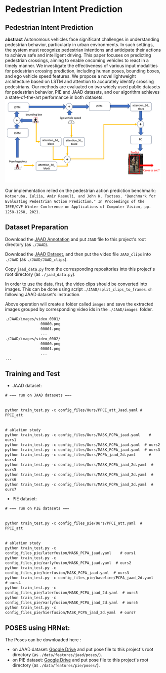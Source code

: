 # Pedestrian Intent Prediction 
  
## **Pedestrian Intent Prediction**  




**abstract**
Autonomous vehicles face significant challenges in understanding pedestrian behavior, particularly in urban environments. In such settings, the system must recognize pedestrian intentions and anticipate their actions to achieve safe and intelligent driving. This paper focuses on predicting pedestrian crossings, aiming to enable oncoming vehicles to react in a timely manner. We investigate the effectiveness of various input modalities for pedestrian crossing prediction, including human poses, bounding boxes, and ego vehicle speed features. We propose a novel  lightweight architecture based on LSTM and attention to accurately identify crossing pedestrians. Our methods are evaluated on two widely used public datasets for pedestrian behavior, PIE and JAAD datasets, and our algorithm achieves a state-of-the-art performance in both datasets.   
![My Image](PPCI_att.png)


Our implementation relied on the pedestrian action prediction benchmark: `Kotseruba, Iuliia, Amir Rasouli, and John K. Tsotsos. "Benchmark for Evaluating Pedestrian Action Prediction." In Proceedings of the IEEE/CVF Winter Conference on Applications of Computer Vision, pp. 1258-1268, 2021.`



## Dataset Preparation  

Download the [JAAD Annotation](https://github.com/ykotseruba/JAAD) and put `JAAD` file to this project's root directory (as `./JAAD`).  

Download the [JAAD Dataset](http://data.nvision2.eecs.yorku.ca/JAAD_dataset/), and then put the video file `JAAD_clips` into `./JAAD` (as `./JAAD/JAAD_clips`).  

Copy `jaad_data.py` from the corresponding repositories into this project's root directory (as `./jaad_data.py`).  

In order to use the data, first, the video clips should be converted into images. This can be done using script `./JAAD/split_clips_to_frames.sh` following JAAD dataset's instruction.  

Above operation will create a folder called `images` and save the extracted images grouped by corresponding video ids in the `./JAAD/images `folder.  
```
./JAAD/images/video_0001/
				00000.png
				00001.png
				...
./JAAD/images/video_0002/
				00000.png
				00001.png
				...		
...
```
## Training and Test  



- JAAD dataset: 

```shell
# === run on JAAD datasets ===


python train_test.py -c config_files/Ours/PPCI_att_Jaad.yaml # PPCI_att


# ablation study
python train_test.py -c config_files/Ours/MASK_PCPA_jaad.yaml    # ours1
python train_test.py -c config_files/Ours/MASK_PCPA_jaad.yaml  # ours2
python train_test.py -c config_files/Ours/MASK_PCPA_jaad.yaml  # ours3
python train_test.py -c config_files/Ours/PCPA_jaad_2d.yaml      # ours4
python train_test.py -c config_files/Ours/MASK_PCPA_jaad_2d.yaml  # ours5
python train_test.py -c config_files/Ours/MASK_PCPA_jaad_2d.yaml  # ours6
python train_test.py -c config_files/Ours/MASK_PCPA_jaad_2d.yaml  # ours7
```

- PIE dataset: 

```shell
# === run on PIE datasets ===


python train_test.py -c config_files_pie/Ours/PPCI_att.yaml  # PPCI_att


# ablation study
python train_test.py -c config_files_pie/laterfusion/MASK_PCPA_jaad.yaml    # ours1
python train_test.py -c config_files_pie/earlyfusion/MASK_PCPA_jaad.yaml  # ours2
python train_test.py -c config_files_pie/hierfusion/MASK_PCPA_jaad.yaml  # ours3
python train_test.py -c config_files_pie/baseline/PCPA_jaad_2d.yaml      # ours4
python train_test.py -c config_files_pie/laterfusion/MASK_PCPA_jaad_2d.yaml  # ours5
python train_test.py -c config_files_pie/earlyfusion/MASK_PCPA_jaad_2d.yaml  # ours6
python train_test.py -c config_files_pie/hierfusion/MASK_PCPA_jaad_2d.yaml  # ours7
```




## POSES using HRNet:



The Poses can be downloaded here :

- on JAAD dataset: [Google Drive](https://drive.google.com/drive/folders/1EQZlxaCPXBCQuofSar1eWns0YyemsqDi?usp=drive_link) and put pose file to this project's root directory (as `./data/features/jaad/poses/`).  
- on PIE dataset: [Google Drive](https://drive.google.com/drive/folders/1_rSr3cOQYAj5ygWrTrVc6AF6_lYIQ6LA?usp=drive_link) and put pose file to this project's root directory (as `./data/features/pie/poses/`).  


